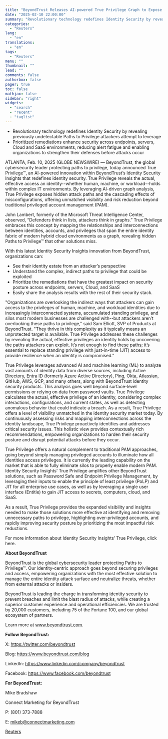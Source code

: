 ```yaml
---
title: "BeyondTrust Releases AI-powered True Privilege Graph to Expose How Attackers Exploit Hidden Paths to Privilege"
date: "2025-02-10 22:00:00"
summary: "Revolutionary technology redefines Identity Security by revealing previously undetectable Paths to Privilege attackers attempt to leveragePrioritized remediations enhance security across endpoints, servers, Cloud and SaaS environments, reducing alert fatigue and enabling organizations to strengthen their defenses before attacks occurATLANTA, Feb. 10, 2025 (GLOBE NEWSWIRE) — BeyondTrust, the global cybersecurity leader..."
categories:
  - "Reuters"
lang:
  - "en"
translations:
  - "en"
tags:
  - "Reuters"
menu: ""
thumbnail: ""
lead: ""
comments: false
authorbox: false
pager: true
toc: false
mathjax: false
sidebar: "right"
widgets:
  - "search"
  - "recent"
  - "taglist"
---
```


* Revolutionary technology redefines Identity Security by revealing previously undetectable Paths to Privilege attackers attempt to leverage
* Prioritized remediations enhance security across endpoints, servers, Cloud and SaaS environments, reducing alert fatigue and enabling organizations to strengthen their defenses before attacks occur

ATLANTA, Feb. 10, 2025 (GLOBE NEWSWIRE) — BeyondTrust, the global cybersecurity leader protecting paths to privilege, today announced True Privilege™, an AI-powered innovation within BeyondTrust’s Identity Security Insights that redefines identity security. True Privilege reveals the actual, effective access an identity--whether human, machine, or workload--holds within complex IT environments. By leveraging AI-driven graph analysis, True Privilege exposes hidden attack paths and the cascading effects of misconfigurations, offering unmatched visibility and risk reduction beyond traditional privileged account management (PAM).

John Lambert, formerly of the Microsoft Threat Intelligence Center, observed, “Defenders think in lists, attackers think in graphs.” True Privilege embraces this concept by mapping the relationships and interconnections between identities, accounts, and privileges that span the entire identity fabric of modern hybrid cloud environments as a graph, revealing hidden Paths to Privilege™ that other solutions miss.

With this latest Identity Security Insights innovation from BeyondTrust, organizations can:

* See their identity estate from an attacker’s perspective
* Understand the complex, indirect paths to privilege that could be exploited
* Prioritize the remediations that have the greatest impact on security posture across endpoints, servers, Cloud, and SaaS
* Easily share the analysis results with the rest of their security stack.

"Organizations are overlooking the indirect ways that attackers can gain access to the privileges of human, machine, and workload identities due to increasingly interconnected systems, accumulated standing privilege, and silos most modern businesses are challenged with--but attackers aren’t overlooking these paths to privilege," said Sam Elliott, SVP of Products at BeyondTrust. "They thrive in this complexity as it typically means an unprotected target is available. True Privilege addresses these challenges by revealing the actual, effective privileges an identity holds by uncovering the paths attackers can exploit. It’s not enough to find these paths; it’s essential to replace standing privilege with just-in-time (JIT) access to provide resilience when an identity is compromised."

True Privilege leverages advanced AI and machine learning (ML) to analyze vast amounts of identity data from diverse sources, including Active Directory, Entra ID (formerly Azure Active Directory), Ping, Okta, Atlassian, GitHub, AWS, GCP, and many others, along with BeyondTrust identity security products. This analysis goes well beyond surface-level permissions or relying on data from password vaults. True Privilege calculates the actual, effective privilege of an identity, considering complex interactions, configurations, and current states, as well as detecting anomalous behavior that could indicate a breach. As a result, True Privilege offers a level of visibility unmatched in the identity security market today. By continuously assessing risks and mapping interconnections across the identity landscape, True Privilege proactively identifies and addresses critical security issues. This holistic view provides contextually rich recommendations, empowering organizations to harden their security posture and disrupt potential attacks before they occur.

True Privilege offers a natural complement to traditional PAM approaches, going beyond simply managing privileged accounts to illuminate how all identities access privileges. It is currently the leading capability on the market that is able to fully eliminate silos to properly enable modern PAM. Identity Security Insights’ True Privilege amplifies other BeyondTrust solutions, such as Password Safe and Endpoint Privilege Management, by leveraging their inputs to enable the principle of least privilege (PoLP) and JIT for all enterprise use cases, as well as by leveraging a single user interface (Entitle) to gain JIT access to secrets, computers, cloud, and SaaS.

As a result, True Privilege provides the expanded visibility and insights needed to make those solutions more effective at identifying and removing unnecessary paths to privilege, highlighting over-privileged accounts, and rapidly improving security posture by prioritizing the most impactful risk reductions.

For more information about Identity Security Insights’ True Privilege, click here.

**About BeyondTrust**

BeyondTrust is the global cybersecurity leader protecting Paths to Privilege™. Our identity-centric approach goes beyond securing privileges and access, empowering organizations with the most effective solution to manage the entire identity attack surface and neutralize threats, whether from external attacks or insiders.

BeyondTrust is leading the charge in transforming identity security to prevent breaches and limit the blast radius of attacks, while creating a superior customer experience and operational efficiencies. We are trusted by 20,000 customers, including 75 of the Fortune 100, and our global ecosystem of partners.

Learn more at www.beyondtrust.com.

**Follow** **BeyondTrust:**

X: https://twitter.com/beyondtrust

Blog: https://www.beyondtrust.com/blog

LinkedIn: https://www.linkedin.com/company/beyondtrust

Facebook: https://www.facebook.com/beyondtrust

**For BeyondTrust:**

Mike Bradshaw

Connect Marketing for BeyondTrust

P: (801) 373-7888

E: mikeb@connectmarketing.com

[Reuters](https://www.tradingview.com/news/reuters.com,2025-02-10:newsml_GNXbRv6Pb:0-beyondtrust-releases-ai-powered-true-privilege-graph-to-expose-how-attackers-exploit-hidden-paths-to-privilege/)
